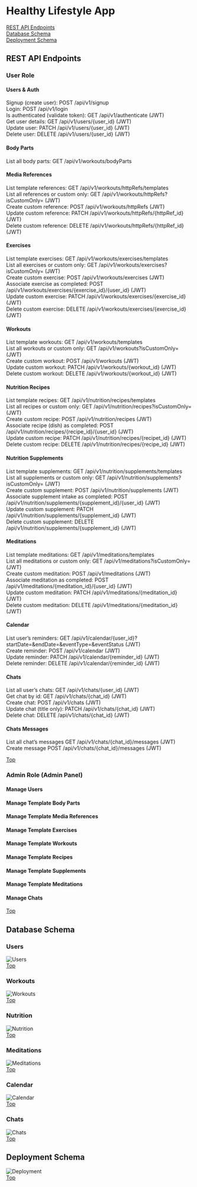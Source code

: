 # Healthy Lifestyle App

[REST API Endpoints](#rest-api-endpoints)<br>
[Database Schema](#database-schema)<br>
[Deployment Schema](#deployment-schema)<br>

## REST API Endpoints

### User Role

#### Users & Auth
Signup (create user): POST /api/v1/signup<br>
Login: POST /api/v1/login<br>
Is authenticated (validate token): GET /api/v1/authenticate (JWT)<br>
Get user details: GET /api/v1/users/{user_id} (JWT)<br>
Update user: PATCH /api/v1/users/{user_id} (JWT)<br>
Delete user: DELETE /api/v1/users/{user_id} (JWT)<br>

#### Body Parts
List all body parts: GET /api/v1/workouts/bodyParts<br>

#### Media References
List template references: GET /api/v1/workouts/httpRefs/templates<br>
List all references or custom only: GET /api/v1/workouts/httpRefs?isCustomOnly= (JWT)<br>
Create custom reference: POST /api/v1/workouts/httpRefs (JWT)<br>
Update custom reference: PATCH /api/v1/workouts/httpRefs/{httpRef_id} (JWT)<br>
Delete custom reference: DELETE /api/v1/workouts/httpRefs/{httpRef_id} (JWT)<br>

#### Exercises
List template exercises: GET /api/v1/workouts/exercises/templates<br>
List all exercises or custom only: GET /api/v1/workouts/exercises?isCustomOnly= (JWT)<br>
Create custom exercise: POST /api/v1/workouts/exercises (JWT)<br>
Associate exercise as completed:  POST /api/v1/workouts/exercises/{exercise_id}/{user_id} (JWT)<br>
Update custom exercise: PATCH /api/v1/workouts/exercises/{exercise_id} (JWT)<br>
Delete custom exercise: DELETE /api/v1/workouts/exercises/{exercise_id} (JWT)<br>

#### Workouts
List template workouts: GET /api/v1/workouts/templates<br>
List all workouts or custom only: GET /api/v1/workouts?isCustomOnly= (JWT)<br>
Create custom workout: POST /api/v1/workouts (JWT)<br>
Update custom workout: PATCH /api/v1/workouts/{workout_id} (JWT)<br>
Delete custom workout: DELETE /api/v1/workouts/{workout_id} (JWT)<br>

#### Nutrition Recipes
List template recipes: GET /api/v1/nutrition/recipes/templates<br>
List all recipes or custom only: GET /api/v1/nutrition/recipes?isCustomOnly= (JWT)<br>
Create custom recipe: POST /api/v1/nutrition/recipes (JWT)<br>
Associate recipe (dish) as completed:  POST /api/v1/nutrition/recipes/{recipe_id}/{user_id} (JWT)<br>
Update custom recipe: PATCH /api/v1/nutrition/recipes/{recipet_id} (JWT)<br>
Delete custom recipe: DELETE /api/v1/nutrition/recipes/{recipe_id} (JWT)<br>

#### Nutrition Supplements
List template supplements: GET /api/v1/nutrition/supplements/templates<br>
List all supplements or custom only: GET /api/v1/nutrition/supplements?isCustomOnly= (JWT)<br>
Create custom supplement: POST /api/v1/nutrition/supplements (JWT)<br>
Associate supplement intake as completed:  POST /api/v1/nutrition/supplements/{supplement_id}/{user_id} (JWT)<br>
Update custom supplement: PATCH /api/v1/nutrition/supplements/{supplement_id} (JWT)<br>
Delete custom supplement: DELETE /api/v1/nutrition/supplements/{supplement_id} (JWT)<br>

#### Meditations
List template meditations: GET /api/v1/meditations/templates<br>
List all meditations or custom only: GET /api/v1/meditations?isCustomOnly= (JWT)<br>
Create custom meditation: POST /api/v1/meditations (JWT)<br>
Associate meditation as completed:  POST /api/v1/meditations/{meditation_id}/{user_id} (JWT)<br>
Update custom meditation: PATCH /api/v1/meditations/{meditation_id} (JWT)<br>
Delete custom meditation: DELETE /api/v1/meditations/{meditation_id} (JWT)<br>

#### Calendar
List user’s reminders: GET /api/v1/calendar/{user_id}?startDate=&endDate=&eventType=&eventStatus (JWT)<br>
Create reminder: POST /api/v1/calendar (JWT)<br>
Update reminder: PATCH /api/v1/calendar/{reminder_id} (JWT)<br>
Delete reminder: DELETE  /api/v1/calendar/{reminder_id} (JWT)<br>

#### Chats
List all user’s chats: GET /api/v1/chats/{user_id} (JWT)<br>
Get chat by id: GET /api/v1/chats/{chat_id} (JWT)<br>
Create chat: POST /api/v1/chats (JWT)<br>
Update chat (title only): PATCH /api/v1/chats/{chat_id} (JWT)<br>
Delete chat: DELETE /api/v1/chats/{chat_id} (JWT)<br>

#### Chats Messages
List all chat’s messages GET /api/v1/chats/{chat_id}/messages (JWT)<br>
Create message POST /api/v1/chats/{chat_id}/messages (JWT)<br>

[Top](#healthy-lifestyle-app)

### Admin Role (Admin Panel)

#### Manage Users

#### Manage Template Body Parts

#### Manage Template Media References

#### Manage Template Exercises

#### Manage Template Workouts

#### Manage Template Recipes

#### Manage Template Supplements

#### Manage Template Meditations

#### Manage Chats

[Top](#healthy-lifestyle-app)

## Database Schema

### Users
![Users](docs/users.jpg)
<br>
[Top](#healthy-lifestyle-app)

### Workouts
![Workouts](docs/workouts.jpg)
<br>
[Top](#healthy-lifestyle-app)

### Nutrition
![Nutrition](docs/nutrition.jpg)
<br>
[Top](#healthy-lifestyle-app)

### Meditations
![Meditations](docs/meditations.jpg)
<br>
[Top](#healthy-lifestyle-app)

### Calendar
![Calendar](docs/calendar.jpg)
<br>
[Top](#healthy-lifestyle-app)

### Chats
![Chats](docs/chats.jpg)
<br>
[Top](#healthy-lifestyle-app)

## Deployment Schema
![Deployment](docs/deployment.jpg)
<br>
[Top](#healthy-lifestyle-app)

